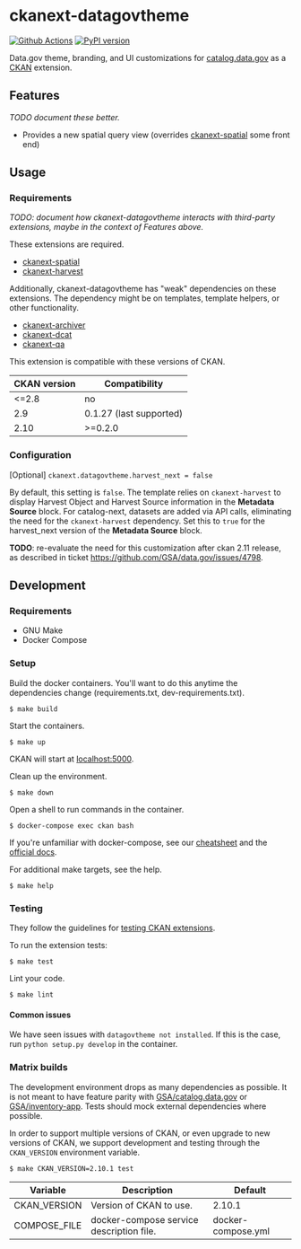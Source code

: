 # ckanext-datagovtheme

[![Github Actions](https://github.com/GSA/ckanext-datagovtheme/actions/workflows/ckan.yml/badge.svg)](https://github.com/GSA/ckanext-datagovtheme/actions)
[![PyPI version](https://badge.fury.io/py/ckanext-datagovtheme.svg)](https://badge.fury.io/py/ckanext-datagovtheme)

Data.gov theme, branding, and UI customizations for
[catalog.data.gov](https://catalog.data.gov/) as a [CKAN](https://ckan.org/)
extension.


## Features

_TODO document these better._

- Provides a new spatial query view (overrides [ckanext-spatial](https://github.com/ckan/ckanext-spatial) some front end)


## Usage


### Requirements

_TODO: document how ckanext-datagovtheme interacts with third-party extensions, maybe
in the context of Features above._

These extensions are required.

- [ckanext-spatial](https://github.com/gsa/ckanext-spatial)
- [ckanext-harvest](https://github.com/ckan/ckanext-harvest)

Additionally, ckanext-datagovtheme has "weak" dependencies on these extensions.
The dependency might be on templates, template helpers, or other functionality.

- [ckanext-archiver](https://github.com/ckan/ckanext-archiver)
- [ckanext-dcat](https://github.com/ckan/ckanext-dcat)
- [ckanext-qa](https://github.com/ckan/ckanext-qa)

This extension is compatible with these versions of CKAN.

CKAN version | Compatibility
------------ | -------------
<=2.8        | no
2.9          | 0.1.27 (last supported)
2.10         | >=0.2.0


### Configuration

[Optional]
`ckanext.datagovtheme.harvest_next = false`

By default, this setting is `false`. The template relies on `ckanext-harvest` to display Harvest Object and Harvest Source information in the **Metadata Source** block. For catalog-next, datasets are added via API calls, eliminating the need for the `ckanext-harvest` dependency. Set this to `true` for the harvest_next version of the **Metadata Source** block.

**TODO**: re-evaluate the need for this customization after ckan 2.11 release, as described in ticket https://github.com/GSA/data.gov/issues/4798.


## Development

### Requirements

- GNU Make
- Docker Compose


### Setup

Build the docker containers. You'll want to do this anytime the dependencies
change (requirements.txt, dev-requirements.txt).

    $ make build

Start the containers.

    $ make up

CKAN will start at [localhost:5000](http://localhost:5000).

Clean up the environment.

    $ make down

Open a shell to run commands in the container.

    $ docker-compose exec ckan bash

If you're unfamiliar with docker-compose, see our
[cheatsheet](https://github.com/GSA/datagov-deploy/wiki/Docker-Best-Practices#cheatsheet)
and the [official docs](https://docs.docker.com/compose/reference/).

For additional make targets, see the help.

    $ make help


### Testing

They follow the guidelines for [testing CKAN extensions](https://docs.ckan.org/en/2.8/extensions/testing-extensions.html#testing-extensions).

To run the extension tests:

    $ make test

Lint your code.

    $ make lint

#### Common issues

We have seen issues with `datagovtheme not installed`.
If this is the case, run `python setup.py develop` in the container.

### Matrix builds

The development environment drops as many dependencies as possible. It is
not meant to have feature parity with
[GSA/catalog.data.gov](https://github.com/GSA/catalog.data.gov/) or
[GSA/inventory-app](https://github.com/GSA/inventory-app/). Tests should mock
external dependencies where possible.

In order to support multiple versions of CKAN, or even upgrade to new versions
of CKAN, we support development and testing through the `CKAN_VERSION`
environment variable.

    $ make CKAN_VERSION=2.10.1 test


Variable | Description | Default
-------- | ----------- | -------
CKAN_VERSION | Version of CKAN to use. | 2.10.1
COMPOSE_FILE | docker-compose service description file. | docker-compose.yml
